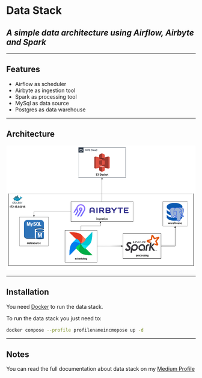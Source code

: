 # Data Stack 
## _A simple data architecture using Airflow, Airbyte and Spark_
---
## Features

- Airflow as scheduler
- Airbyte as ingestion tool
- Spark as processing tool
- MySql as data source
- Postgres as data warehouse
---
## Architecture

![](./architecture.png)

---
## Installation

You need [Docker](https://www.docker.com/) to run the data stack.

To run the data stack you just need to:
```sh
docker compose --profile profilenameincmopose up -d
```
---
## Notes
You can read the full documentation about data stack on my [Medium Profile](https://medium.com/@isochoa95) 

